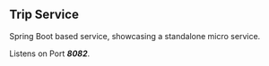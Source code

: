 ## Trip Service
Spring Boot based service, showcasing a standalone micro service.


Listens on Port _**8082**_.
